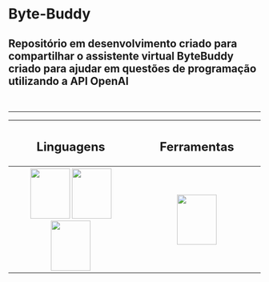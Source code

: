 # Byte-Buddy

<p> <h2> Repositório em desenvolvimento criado para compartilhar o assistente virtual ByteBuddy criado para ajudar em questões de programação utilizando a API OpenAI</h2> </p> <br>

<table align="center">
  <tr>
    <th width=300> <h2> Linguagens </h2> </th>
    <th width=300> <h2> Ferramentas </h2> </th>
  </tr>
  <tr>
    <th width=300>
        <img src="https://cdn.jsdelivr.net/gh/devicons/devicon/icons/html5/html5-original.svg" width=79, height=100 />
        <img src="https://cdn.jsdelivr.net/gh/devicons/devicon/icons/css3/css3-original.svg" width=79, height=100 /> 
        <img src="https://cdn.jsdelivr.net/gh/devicons/devicon/icons/javascript/javascript-original.svg" width=79, height=100/>    
    </th>
    <th width=300>
      <img src="https://cdn.jsdelivr.net/gh/devicons/devicon/icons/vscode/vscode-original.svg" width=79, height=100/>    
    </th>
  </tr>

<hr>
